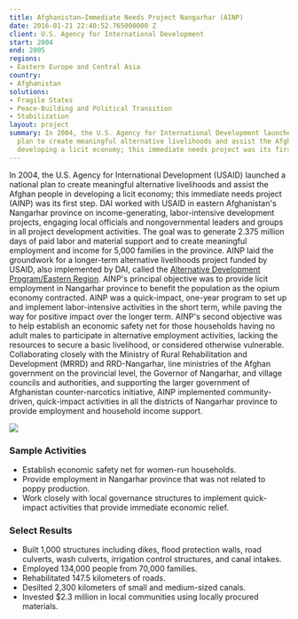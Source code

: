 ```yaml
---
title: Afghanistan—Immediate Needs Project Nangarhar (AINP)
date: 2016-01-21 22:40:52.765000000 Z
client: U.S. Agency for International Development
start: 2004
end: 2005
regions:
- Eastern Europe and Central Asia
country:
- Afghanistan
solutions:
- Fragile States
- Peace-Building and Political Transition
- Stabilization
layout: project
summary: In 2004, the U.S. Agency for International Development launched a national
  plan to create meaningful alternative livelihoods and assist the Afghan people in
  developing a licit economy; this immediate needs project was its first step.
---
```


In 2004, the U.S. Agency for International Development (USAID) launched a national plan to create meaningful alternative livelihoods and assist the Afghan people in developing a licit economy; this immediate needs project (AINP) was its first step. DAI worked with USAID in eastern Afghanistan's Nangarhar province on income-generating, labor-intensive development projects, engaging local officials and nongovernmental leaders and groups in all project development activities. The goal was to generate 2.375 million days of paid labor and material support and to create meaningful employment and income for 5,000 families in the province. AINP laid the groundwork for a longer-term alternative livelihoods project funded by USAID, also implemented by DAI, called the [Alternative Development Program/Eastern Region][1]. AINP's principal objective was to provide licit employment in Nangarhar province to benefit the population as the opium economy contracted. AINP was a quick-impact, one-year program to set up and implement labor-intensive activities in the short term, while paving the way for positive impact over the longer term. AINP's second objective was to help establish an economic safety net for those households having no adult males to participate in alternative employment activities, lacking the resources to secure a basic livelihood, or considered otherwise vulnerable. Collaborating closely with the Ministry of Rural Rehabilitation and Development (MRRD) and RRD-Nangarhar, line ministries of the Afghan government on the provincial level, the Governor of Nangarhar, and village councils and authorities, and supporting the larger government of Afghanistan counter-narcotics initiative, AINP implemented community-driven, quick-impact activities in all the districts of Nangarhar province to provide employment and household income support.

![][2]

###  Sample Activities

* Establish economic safety net for women-run households.
* Provide employment in Nangarhar province that was not related to poppy production.
* Work closely with local governance structures to implement quick-impact activities that provide immediate economic relief.

###  Select Results

* Built 1,000 structures including dikes, flood protection walls, road culverts, wash culverts, irrigation control structures, and canal intakes.
* Employed 134,000 people from 70,000 families.
* Rehabilitated 147.5 kilometers of roads.
* Desilted 2,300 kilometers of small and medium-sized canals.
* Invested $2.3 million in local communities using locally procured materials.

[1]: /our-work/projects/afghanistan—alternative-development-programeastern-region-adpe
[2]: https://assetify-dai.com/projects/AINP-1.jpg

